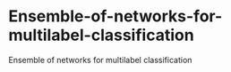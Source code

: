 # Ensemble-of-networks-for-multilabel-classification
Ensemble of networks for multilabel classification
